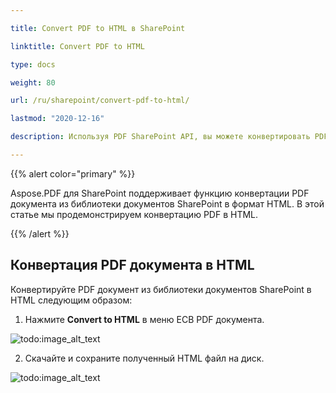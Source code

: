 ```yaml
---

title: Convert PDF to HTML в SharePoint

linktitle: Convert PDF to HTML

type: docs

weight: 80

url: /ru/sharepoint/convert-pdf-to-html/

lastmod: "2020-12-16"

description: Используя PDF SharePoint API, вы можете конвертировать PDF документ из библиотеки документов SharePoint в формат HTML.

---
```




{{% alert color="primary" %}}



Aspose.PDF для SharePoint поддерживает функцию конвертации PDF документа из библиотеки документов SharePoint в формат HTML. В этой статье мы продемонстрируем конвертацию PDF в HTML.



{{% /alert %}}



## **Конвертация PDF документа в HTML**



Конвертируйте PDF документ из библиотеки документов SharePoint в HTML следующим образом:



1. Нажмите **Convert to HTML** в меню ECB PDF документа.



![todo:image_alt_text](convert-pdf-to-html_1.png)



2. Скачайте и сохраните полученный HTML файл на диск.



![todo:image_alt_text](convert-pdf-to-html_2.png)